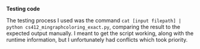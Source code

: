 **Testing code**

The testing process I used was the command ```cat [input filepath] | python cs412_mingraphcoloring_exact.py```, comparing the result to the expected output manually. I meant to 
get the script working, along with the runtime information, but I unfortunately had conflicts which took priority.
